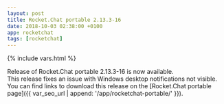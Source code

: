 ```yaml
---
layout: post
title: Rocket.Chat portable 2.13.3-16
date: 2018-10-03 02:38:00 +0100
app: rocketchat
tags: [rocketchat]
---
```

{% include vars.html %}

Release of Rocket.Chat portable 2.13.3-16 is now available.<br />
This release fixes an issue with Windows desktop notifications not visible.<br />
You can find links to download this release on the [Rocket.Chat portable page]({{ var_seo_url | append: '/app/rocketchat-portable/' }}).